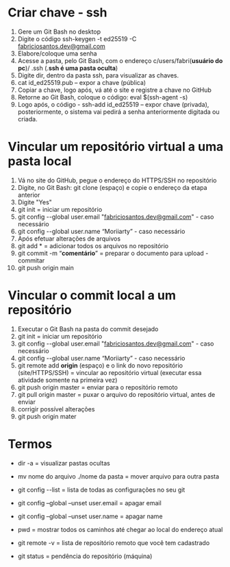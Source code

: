 # Criar chave - ssh

1. Gere um Git Bash no desktop
2. Digite o código ssh-keygen -t ed25519 -C fabriciosantos.dev@gmail.com
3. Elabore/coloque uma senha
4. Acesse a pasta, pelo Git Bash, com o endereço c/users/fabri(**usuário do pc**)/ .ssh (.**ssh é uma pasta oculta**)
5. Digite dir, dentro da pasta ssh, para visualizar as chaves.
6. cat id_ed25519.pub – expor a chave (pública)
7. Copiar a chave, logo após, vá até o site e registre a chave no GitHub
8. Retorne ao Git Bash, coloque o código: eval $(ssh-agent -s)
9. Logo após, o código - ssh-add id_ed25519 – expor chave (privada), posteriormente, o sistema vai pedirá a senha anteriormente digitada ou criada.

# Vincular um repositório virtual a uma pasta local

1.   Vá no site do GitHub, pegue o endereço do HTTPS/SSH no repositório
2.   Digite, no Git Bash: git clone (espaço) e copie o endereço da etapa anterior 
3.   Digite "Yes"
4.   git init = iniciar um repositório 
5.   git config --global user.email "fabriciosantos.dev@gmail.com"  - caso necessário
6.   git config --global user.name “Moriiarty” - caso necessário
7.   Após efetuar alterações de arquivos
8.   git add * = adicionar todos os arquivos no repositório
9.   git commit -m “**comentário**” = preparar o documento para upload - commitar
10.   git push origin main

# Vincular o commit local a um repositório

1. Executar o Git Bash na pasta do commit desejado
2. git init = iniciar um repositório 
3. git config --global user.email "fabriciosantos.dev@gmail.com" - caso necessário
4. git config --global user.name “Moriiarty” - caso necessário
5. git remote add **origin** (espaço) e o link do novo repositório (site/HTTPS/SSH) =  vincular ao repositório virtual (executar essa atividade somente na primeira vez)
6. git push origin master = enviar para o repositório remoto 
7. git pull origin master = puxar o arquivo do repositório virtual, antes de enviar 
8. corrigir possível alterações
9. git push origin mater

#  Termos

* dir -a = visualizar pastas ocultas

* mv nome do arquivo ./nome da pasta = mover arquivo para outra pasta

* git config --list = lista de todas as configurações no seu git

* git config –global –unset user.email = apagar email

* git config –global –unset user.name = apagar name

* pwd = mostrar todos os caminhos até chegar ao local do endereço atual

* git remote -v = lista de repositório remoto que você tem cadastrado

* git status = pendência do repositório (máquina)

